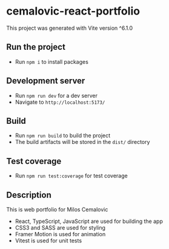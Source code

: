 # cemalovic-react-portfolio

This project was generated with Vite version ^6.1.0

## Run the project

- Run `npm i` to install packages

## Development server

- Run `npm run dev` for a dev server
- Navigate to `http://localhost:5173/`

## Build

- Run `npm run build` to build the project
- The build artifacts will be stored in the `dist/` directory

## Test coverage

- Run `npm run test:coverage` for test coverage

## Description

This is web portfolio for Milos Cemalovic

- React, TypeScript, JavaScript are used for building the app
- CSS3 and SASS are used for styling
- Framer Motion is used for animation
- Vitest is used for unit tests
